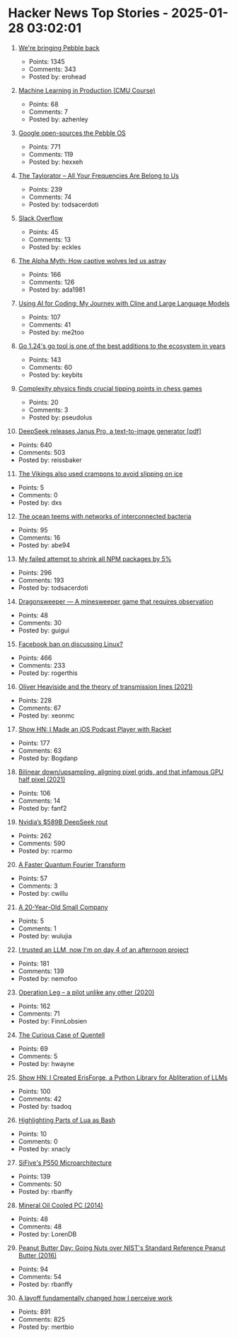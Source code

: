 # Hacker News Top Stories - 2025-01-28 03:02:01

1. [We're bringing Pebble back](https://repebble.com/)
   - Points: 1345
   - Comments: 343
   - Posted by: erohead

2. [Machine Learning in Production (CMU Course)](https://mlip-cmu.github.io/s2025/)
   - Points: 68
   - Comments: 7
   - Posted by: azhenley

3. [Google open-sources the Pebble OS](https://opensource.googleblog.com/2025/01/see-code-that-powered-pebble-smartwatches.html)
   - Points: 771
   - Comments: 119
   - Posted by: hexxeh

4. [The Taylorator – All Your Frequencies Are Belong to Us](https://www.scd31.com/posts/taylorator)
   - Points: 239
   - Comments: 74
   - Posted by: todsacerdoti

5. [Slack Overflow](https://blog.railway.com/p/slack-overflow)
   - Points: 45
   - Comments: 13
   - Posted by: eckles

6. [The Alpha Myth: How captive wolves led us astray](https://anthonydavidadams.substack.com/p/the-alpha-myth-how-captive-wolves)
   - Points: 166
   - Comments: 126
   - Posted by: ada1981

7. [Using AI for Coding: My Journey with Cline and Large Language Models](https://pgaleone.eu/ai/coding/2025/01/26/using-ai-for-coding-my-experience/)
   - Points: 107
   - Comments: 41
   - Posted by: me2too

8. [Go 1.24's go tool is one of the best additions to the ecosystem in years](https://www.jvt.me/posts/2025/01/27/go-tools-124/)
   - Points: 143
   - Comments: 60
   - Posted by: keybits

9. [Complexity physics finds crucial tipping points in chess games](https://arstechnica.com/science/2025/01/complexity-physics-finds-crucial-tipping-points-in-chess-games/)
   - Points: 20
   - Comments: 3
   - Posted by: pseudolus

10. [DeepSeek releases Janus Pro, a text-to-image generator [pdf]](https://github.com/deepseek-ai/Janus/blob/main/janus_pro_tech_report.pdf)
   - Points: 640
   - Comments: 503
   - Posted by: reissbaker

11. [The Vikings also used crampons to avoid slipping on ice](https://www.sciencenorway.no/ice-viking-age-winter/the-vikings-also-used-crampons-to-avoid-slipping-on-ice/2456603)
   - Points: 5
   - Comments: 0
   - Posted by: dxs

12. [The ocean teems with networks of interconnected bacteria](https://www.quantamagazine.org/the-ocean-teems-with-networks-of-interconnected-bacteria-20250106/)
   - Points: 95
   - Comments: 16
   - Posted by: abe94

13. [My failed attempt to shrink all NPM packages by 5%](https://evanhahn.com/my-failed-attempt-to-shrink-all-npm-packages-by-5-percent/)
   - Points: 296
   - Comments: 193
   - Posted by: todsacerdoti

14. [Dragonsweeper — A minesweeper game that requires observation](https://danielben.itch.io/dragonsweeper)
   - Points: 48
   - Comments: 30
   - Posted by: guigui

15. [Facebook ban on discussing Linux?](https://distrowatch.com/weekly-mobile.php?issue=20250127#sitenews)
   - Points: 466
   - Comments: 233
   - Posted by: rogerthis

16. [Oliver Heaviside and the theory of transmission lines (2021)](https://www.pa3fwm.nl/technotes/tn28-heaviside-transmission-lines.html)
   - Points: 228
   - Comments: 67
   - Posted by: xeonmc

17. [Show HN: I Made an iOS Podcast Player with Racket](https://defn.io/2024/11/16/podcatcher/)
   - Points: 177
   - Comments: 63
   - Posted by: Bogdanp

18. [Bilinear down/upsampling, aligning pixel grids, and that infamous GPU half pixel (2021)](https://bartwronski.com/2021/02/15/bilinear-down-upsampling-pixel-grids-and-that-half-pixel-offset/)
   - Points: 106
   - Comments: 14
   - Posted by: fanf2

19. [Nvidia’s $589B DeepSeek rout](https://finance.yahoo.com/news/asml-sinks-china-ai-startup-081823609.html)
   - Points: 262
   - Comments: 590
   - Posted by: rcarmo

20. [A Faster Quantum Fourier Transform](https://arxiv.org/abs/2501.12414)
   - Points: 57
   - Comments: 3
   - Posted by: cwillu

21. [A 20-Year-Old Small Company](https://hacklook.com/posts/20250128-20years/)
   - Points: 5
   - Comments: 1
   - Posted by: wulujia

22. [I trusted an LLM, now I'm on day 4 of an afternoon project](https://nemo.foo/blog/day-4-of-an-afternoon-project)
   - Points: 181
   - Comments: 139
   - Posted by: nemofoo

23. [Operation Leg – a pilot unlike any other (2020)](https://www.rafbf.org/news-and-stories/raf-history/operation-leg-pilot-unlike-any-other)
   - Points: 162
   - Comments: 71
   - Posted by: FinnLobsien

24. [The Curious Case of Quentell](https://blog.startifact.com/posts/the-curious-case-of-quentell/)
   - Points: 69
   - Comments: 5
   - Posted by: hwayne

25. [Show HN: I Created ErisForge, a Python Library for Abliteration of LLMs](https://github.com/Tsadoq/ErisForge)
   - Points: 100
   - Comments: 42
   - Posted by: tsadoq

26. [Highlighting Parts of Lua as Bash](https://xnacly.me/posts/2024/treesitter-neovim/)
   - Points: 10
   - Comments: 0
   - Posted by: xnacly

27. [SiFive's P550 Microarchitecture](https://chipsandcheese.com/p/inside-sifives-p550-microarchitecture)
   - Points: 139
   - Comments: 50
   - Posted by: rbanffy

28. [Mineral Oil Cooled PC (2014)](https://www.pugetsystems.com/mineral-oil-pc/)
   - Points: 48
   - Comments: 48
   - Posted by: LorenDB

29. [Peanut Butter Day: Going Nuts over NIST's Standard Reference Peanut Butter (2016)](https://www.nist.gov/blogs/taking-measure/going-nuts-over-nists-standard-reference-peanut-butter)
   - Points: 94
   - Comments: 54
   - Posted by: rbanffy

30. [A layoff fundamentally changed how I perceive work](https://mertbulan.com/2025/01/26/once-you-are-laid-off-you-will-never-be-the-same-again/)
   - Points: 891
   - Comments: 825
   - Posted by: mertbio

